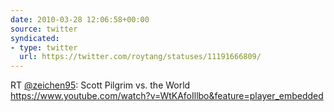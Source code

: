 ```yaml
---
date: 2010-03-28 12:06:58+00:00
source: twitter
syndicated:
- type: twitter
  url: https://twitter.com/roytang/statuses/11191666809/
---
```


RT [@zeichen95](https://twitter.com/zeichen95/): Scott Pilgrim vs. the World https://www.youtube.com/watch?v=WtKAfoIllbo&feature=player_embedded